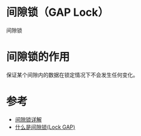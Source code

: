 间隙锁（GAP Lock）
======
间隙锁

# 间隙锁的作用
保证某个间隙内的数据在锁定情况下不会发生任何变化。

# 参考
 * [间隙锁详解](https://blog.csdn.net/qq_19734597/article/details/81030920)
 * [什么是间隙锁(Lock GAP)](https://www.pianshen.com/article/5908775779/)

